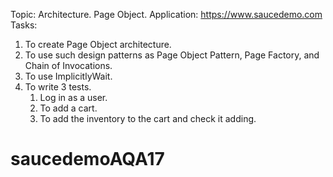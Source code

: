 Topic: Architecture. Page Object. 
Application: https://www.saucedemo.com
Tasks: 
1) To create Page Object architecture.
2) To use such design patterns as Page Object Pattern, Page Factory, and Chain of Invocations.
3) To use ImplicitlyWait.
4) To write 3 tests.
   1. Log in as a user.
   2. To add a cart.
   3. To add the inventory to the cart and check it adding.
   
# saucedemoAQA17
